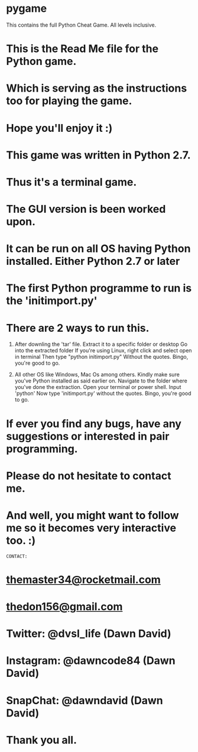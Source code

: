 # pygame
This contains the full Python Cheat Game. All levels inclusive.
# This is the Read Me file for the Python game.
# Which is serving as the instructions too for playing the game.
# Hope you'll enjoy it :)
# This game was written in Python 2.7.
# Thus it's a terminal game.
# The GUI version is been worked upon.
# It can be run on all OS having Python installed. Either Python 2.7 or later

# The first Python programme to run is the 'initimport.py'
# There are 2 ways to run this.

1. After downling the 'tar' file.
	Extract it to a specific folder or desktop
	Go into the extracted folder
	If you're using Linux, right click and select open in terminal
	Then type "python initimport.py"
	Without the quotes.
	Bingo, you're good to go.

2. All other OS like Windows, Mac Os among others.
	Kindly make sure you've Python installed as said earlier on.
	Navigate to the folder where you've done the extraction.
	Open your terminal or power shell. 
	Input 'python'
	Now type 'initimport.py' without the quotes.
	Bingo, you're good to go.

# If ever you find any bugs, have any suggestions or interested in pair programming.
# Please do not hesitate to contact me.
# And well, you might want to follow me so it becomes very interactive too. :)


	CONTACT:

# themaster34@rocketmail.com
# thedon156@gmail.com
#
# Twitter: @dvsl_life (Dawn David)
#
# Instagram: @dawncode84 (Dawn David)
#
# SnapChat: @dawndavid (Dawn David)

# Thank you all.
